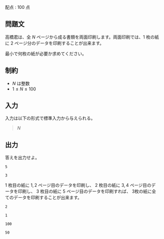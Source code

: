 配点 : $100$ 点

## 問題文

高橋君は、全 $N$ ページから成る書類を両面印刷します。両面印刷では、$1$ 枚の紙に $2$ ページ分のデータを印刷することが出来ます。

最小で何枚の紙が必要か求めてください。

## 制約

- $N$ は整数
- $1 \leq N \leq 100$

## 入力

入力は以下の形式で標準入力から与えられる。

> $N$

## 出力

答えを出力せよ。

```input1
5
```

```output1
3
```

$1$ 枚目の紙に $1, 2$ ページ目のデータを印刷し、 $2$ 枚目の紙に $3, 4$ ページ目のデータを印刷し、 $3$ 枚目の紙に $5$ ページ目のデータを印刷すれば、 $3$枚の紙に全てのデータを印刷することが出来ます。

```input2
2
```

```output2
1
```

```input3
100
```

```output3
50
```